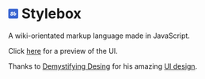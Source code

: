 # <img src="public/assets/logo.svg" alt="Logo" width="20"/> Stylebox
A wiki-orientated markup language made in JavaScript.

Click [here](https://zhyov.github.io/Stylebox/public/tests/layout.html) for a preview of the UI.

Thanks to [Demystifying Desing](https://www.youtube.com/@DemystifyingDesign) for his amazing [UI design](https://www.youtube.com/watch?v=dGeH3FflBWA).